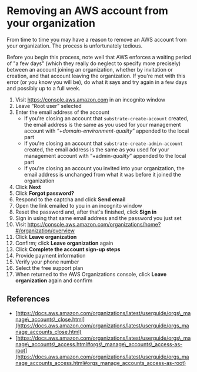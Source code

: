 # Removing an AWS account from your organization

From time to time you may have a reason to remove an AWS account from your organization. The process is unfortunately tedious.

Before you begin this process, note well that AWS enforces a waiting period of "a few days" (which they really do neglect to specify more precisely) between an account joining an organization, whether by invitation or creation, and that account leaving the organization. If you're met with this error (or you know you will be), do what it says and try again in a few days and possibly up to a full week.

1. Visit <https://console.aws.amazon.com> in an incognito window
2. Leave &ldquo;Root user&rdquo; selected
3. Enter the email address of the account
    - If you're closing an account that `substrate-create-account` created, the email address is the same as you used for your management account with &ldquo;+_domain_-_environment_-_quality_&rdquo; appended to the local part
    - If you're closing an account that `substrate-create-admin-account` created, the email address is the same as you used for your management account with &ldquo;+admin-_quality_&rdquo; appended to the local part
    - If you're closing an account you invited into your organization, the email address is unchanged from what it was before it joined the organization
4. Click **Next**
5. Click **Forgot password?**
6. Respond to the captcha and click **Send email**
7. Open the link emailed to you in an incognito window
8. Reset the password and, after that's finished, click **Sign in**
9. Sign in using that same email address and the password you just set
10. Visit <https://console.aws.amazon.com/organizations/home?#/organization/overview>
11. Click **Leave organization**
12. Confirm; click **Leave organization** again
13. Click **Complete the account sign-up steps**
14. Provide payment information
15. Verify your phone number
16. Select the free support plan
17. When returned to the AWS Organizations console, click **Leave organization** again and confirm

## References

- [https://docs.aws.amazon.com/organizations/latest/userguide/orgs\_manage\_accounts\_close.html](https://docs.aws.amazon.com/organizations/latest/userguide/orgs_manage_accounts_close.html)
- [https://docs.aws.amazon.com/organizations/latest/userguide/orgs\_manage\_accounts\_access.html#orgs\_manage\_accounts\_access-as-root](https://docs.aws.amazon.com/organizations/latest/userguide/orgs_manage_accounts_access.html#orgs_manage_accounts_access-as-root)
